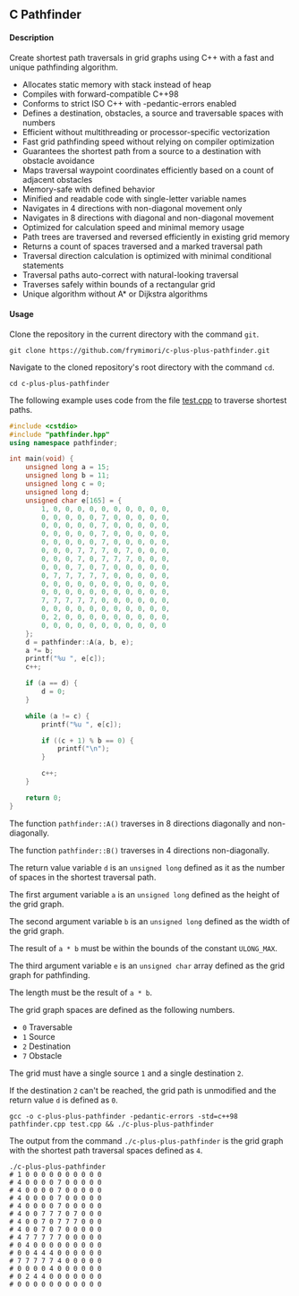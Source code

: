 ## C Pathfinder

#### Description
Create shortest path traversals in grid graphs using C++ with a fast and unique pathfinding algorithm.

- Allocates static memory with stack instead of heap
- Compiles with forward-compatible C++98
- Conforms to strict ISO C++ with -pedantic-errors enabled
- Defines a destination, obstacles, a source and traversable spaces with numbers
- Efficient without multithreading or processor-specific vectorization
- Fast grid pathfinding speed without relying on compiler optimization
- Guarantees the shortest path from a source to a destination with obstacle avoidance
- Maps traversal waypoint coordinates efficiently based on a count of adjacent obstacles
- Memory-safe with defined behavior
- Minified and readable code with single-letter variable names
- Navigates in 4 directions with non-diagonal movement only
- Navigates in 8 directions with diagonal and non-diagonal movement
- Optimized for calculation speed and minimal memory usage
- Path trees are traversed and reversed efficiently in existing grid memory
- Returns a count of spaces traversed and a marked traversal path
- Traversal direction calculation is optimized with minimal conditional statements
- Traversal paths auto-correct with natural-looking traversal
- Traverses safely within bounds of a rectangular grid
- Unique algorithm without A* or Dijkstra algorithms

#### Usage
Clone the repository in the current directory with the command `git`.

``` console
git clone https://github.com/frymimori/c-plus-plus-pathfinder.git
```

Navigate to the cloned repository's root directory with the command `cd`.

``` console
cd c-plus-plus-pathfinder
```

The following example uses code from the file [test.cpp](https://github.com/frymimori/c-plus-plus-pathfinder/blob/main/test.cpp) to traverse shortest paths.

``` cpp
#include <cstdio>
#include "pathfinder.hpp"
using namespace pathfinder;

int main(void) {
	unsigned long a = 15;
	unsigned long b = 11;
	unsigned long c = 0;
	unsigned long d;
	unsigned char e[165] = {
		1, 0, 0, 0, 0, 0, 0, 0, 0, 0, 0,
		0, 0, 0, 0, 0, 7, 0, 0, 0, 0, 0,
		0, 0, 0, 0, 0, 7, 0, 0, 0, 0, 0,
		0, 0, 0, 0, 0, 7, 0, 0, 0, 0, 0,
		0, 0, 0, 0, 0, 7, 0, 0, 0, 0, 0,
		0, 0, 0, 7, 7, 7, 0, 7, 0, 0, 0,
		0, 0, 0, 7, 0, 7, 7, 7, 0, 0, 0,
		0, 0, 0, 7, 0, 7, 0, 0, 0, 0, 0,
		0, 7, 7, 7, 7, 7, 0, 0, 0, 0, 0,
		0, 0, 0, 0, 0, 0, 0, 0, 0, 0, 0,
		0, 0, 0, 0, 0, 0, 0, 0, 0, 0, 0,
		7, 7, 7, 7, 7, 0, 0, 0, 0, 0, 0,
		0, 0, 0, 0, 0, 0, 0, 0, 0, 0, 0,
		0, 2, 0, 0, 0, 0, 0, 0, 0, 0, 0,
		0, 0, 0, 0, 0, 0, 0, 0, 0, 0, 0
	};
	d = pathfinder::A(a, b, e);
	a *= b;
	printf("%u ", e[c]);
	c++;

	if (a == d) {
		d = 0;
	}

	while (a != c) {
		printf("%u ", e[c]);

		if ((c + 1) % b == 0) {
			printf("\n");
		}

		c++;
	}

	return 0;
}
```

The function `pathfinder::A()` traverses in 8 directions diagonally and non-diagonally.

The function `pathfinder::B()` traverses in 4 directions non-diagonally.

The return value variable `d` is an `unsigned long` defined as it as the number of spaces in the shortest traversal path.

The first argument variable `a` is an `unsigned long` defined as the height of the grid graph.

The second argument variable `b` is an `unsigned long` defined as the width of the grid graph.

The result of `a * b` must be within the bounds of the constant `ULONG_MAX`.

The third argument variable `e` is an `unsigned char` array defined as the grid graph for pathfinding.

The length must be the result of `a * b`.

The grid graph spaces are defined as the following numbers.

- `0` Traversable
- `1` Source
- `2` Destination
- `7` Obstacle

The grid must have a single source `1` and a single destination `2`.

If the destination `2` can't be reached, the grid path is unmodified and the return value `d` is defined as `0`.

``` console
gcc -o c-plus-plus-pathfinder -pedantic-errors -std=c++98 pathfinder.cpp test.cpp && ./c-plus-plus-pathfinder
```

The output from the command `./c-plus-plus-pathfinder` is the grid graph with the shortest path traversal spaces defined as `4`.

``` console
./c-plus-plus-pathfinder
# 1 0 0 0 0 0 0 0 0 0 0
# 4 0 0 0 0 7 0 0 0 0 0
# 4 0 0 0 0 7 0 0 0 0 0
# 4 0 0 0 0 7 0 0 0 0 0
# 4 0 0 0 0 7 0 0 0 0 0
# 4 0 0 7 7 7 0 7 0 0 0
# 4 0 0 7 0 7 7 7 0 0 0
# 4 0 0 7 0 7 0 0 0 0 0
# 4 7 7 7 7 7 0 0 0 0 0
# 0 4 0 0 0 0 0 0 0 0 0
# 0 0 4 4 4 0 0 0 0 0 0
# 7 7 7 7 7 4 0 0 0 0 0
# 0 0 0 0 4 0 0 0 0 0 0
# 0 2 4 4 0 0 0 0 0 0 0
# 0 0 0 0 0 0 0 0 0 0 0
```
